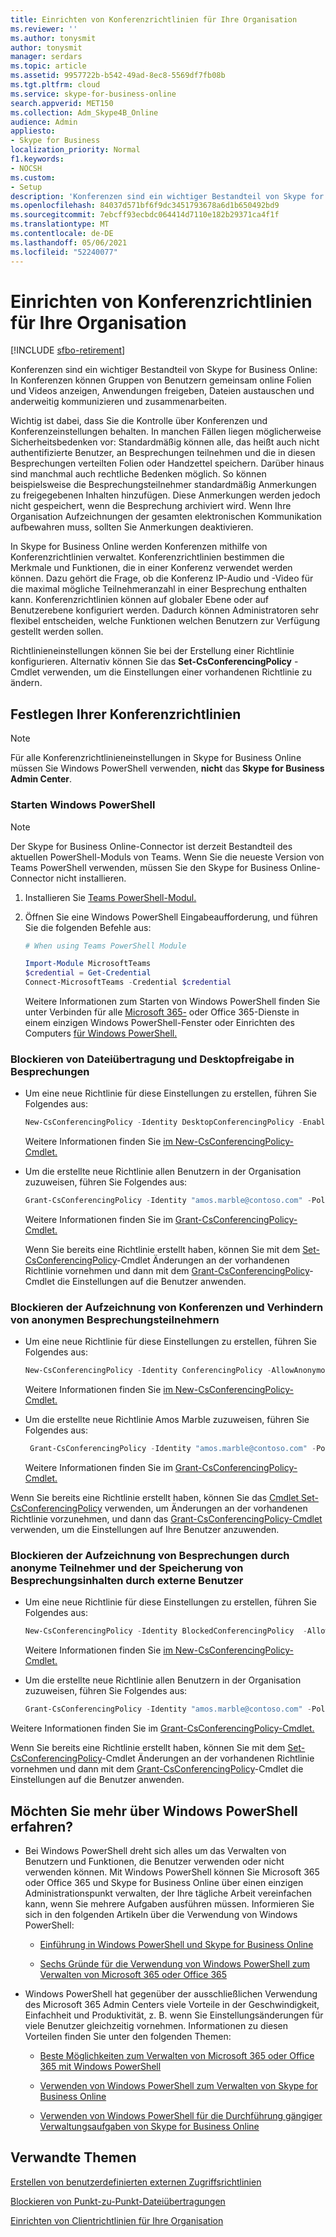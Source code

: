 ```yaml
---
title: Einrichten von Konferenzrichtlinien für Ihre Organisation
ms.reviewer: ''
ms.author: tonysmit
author: tonysmit
manager: serdars
ms.topic: article
ms.assetid: 9957722b-b542-49ad-8ec8-5569df7fb08b
ms.tgt.pltfrm: cloud
ms.service: skype-for-business-online
search.appverid: MET150
ms.collection: Adm_Skype4B_Online
audience: Admin
appliesto:
- Skype for Business
localization_priority: Normal
f1.keywords:
- NOCSH
ms.custom:
- Setup
description: 'Konferenzen sind ein wichtiger Bestandteil von Skype for Business Online: In Konferenzen können Gruppen von Benutzern gemeinsam online Folien und Videos anzeigen, Anwendungen freigeben, Dateien austauschen und anderweitig kommunizieren und zusammenarbeiten.'
ms.openlocfilehash: 84037d571bf6f9dc3451793678a6d1b650492bd9
ms.sourcegitcommit: 7ebcff93ecbdc064414d7110e182b29371ca4f1f
ms.translationtype: MT
ms.contentlocale: de-DE
ms.lasthandoff: 05/06/2021
ms.locfileid: "52240077"
---
```

# <a name="set-up-conferencing-policies-for-your-organization"></a>Einrichten von Konferenzrichtlinien für Ihre Organisation

[!INCLUDE [sfbo-retirement](../../Hub/includes/sfbo-retirement.md)]

Konferenzen sind ein wichtiger Bestandteil von Skype for Business Online: In Konferenzen können Gruppen von Benutzern gemeinsam online Folien und Videos anzeigen, Anwendungen freigeben, Dateien austauschen und anderweitig kommunizieren und zusammenarbeiten.
  
Wichtig ist dabei, dass Sie die Kontrolle über Konferenzen und Konferenzeinstellungen behalten. In manchen Fällen liegen möglicherweise Sicherheitsbedenken vor: Standardmäßig können alle, das heißt auch nicht authentifizierte Benutzer, an Besprechungen teilnehmen und die in diesen Besprechungen verteilten Folien oder Handzettel speichern. Darüber hinaus sind manchmal auch rechtliche Bedenken möglich. So können beispielsweise die Besprechungsteilnehmer standardmäßig Anmerkungen zu freigegebenen Inhalten hinzufügen. Diese Anmerkungen werden jedoch nicht gespeichert, wenn die Besprechung archiviert wird. Wenn Ihre Organisation Aufzeichnungen der gesamten elektronischen Kommunikation aufbewahren muss, sollten Sie Anmerkungen deaktivieren. 
  
In Skype for Business Online werden Konferenzen mithilfe von Konferenzrichtlinien verwaltet. Konferenzrichtlinien bestimmen die Merkmale und Funktionen, die in einer Konferenz verwendet werden können. Dazu gehört die Frage, ob die Konferenz IP-Audio und -Video für die maximal mögliche Teilnehmeranzahl in einer Besprechung enthalten kann. Konferenzrichtlinien können auf globaler Ebene oder auf Benutzerebene konfiguriert werden. Dadurch können Administratoren sehr flexibel entscheiden, welche Funktionen welchen Benutzern zur Verfügung gestellt werden sollen.
  
Richtlinieneinstellungen können Sie bei der Erstellung einer Richtlinie konfigurieren. Alternativ können Sie das **Set-CsConferencingPolicy** -Cmdlet verwenden, um die Einstellungen einer vorhandenen Richtlinie zu ändern.
  
## <a name="set-your-conferencing-policies"></a>Festlegen Ihrer Konferenzrichtlinien

> [!NOTE]
> Für alle Konferenzrichtlinieneinstellungen in Skype for Business Online müssen Sie Windows PowerShell verwenden, **nicht** das **Skype for Business Admin Center**. 

### <a name="start-windows-powershell"></a>Starten Windows PowerShell

 > [!Note]
> Der Skype for Business Online-Connector ist derzeit Bestandteil des aktuellen PowerShell-Moduls von Teams. Wenn Sie die neueste Version von Teams PowerShell verwenden, müssen Sie den Skype for Business Online-Connector nicht installieren.
1. Installieren Sie [Teams PowerShell-Modul.](/microsoftteams/teams-powershell-install)
    
2. Öffnen Sie eine Windows PowerShell Eingabeaufforderung, und führen Sie die folgenden Befehle aus: 

   ```powershell
   # When using Teams PowerShell Module 
   
   Import-Module MicrosoftTeams
   $credential = Get-Credential
   Connect-MicrosoftTeams -Credential $credential
   ```
   Weitere Informationen zum Starten von Windows PowerShell finden Sie unter Verbinden für alle [Microsoft 365-](/microsoft-365/enterprise/connect-to-all-microsoft-365-services-in-a-single-windows-powershell-window) oder Office 365-Dienste in einem einzigen Windows PowerShell-Fenster oder Einrichten des Computers [für Windows PowerShell.](../set-up-your-computer-for-windows-powershell/set-up-your-computer-for-windows-powershell.md)
      
### <a name="block-file-transfers-and-desktop-sharing-during-meetings"></a>Blockieren von Dateiübertragung und Desktopfreigabe in Besprechungen

- Um eine neue Richtlinie für diese Einstellungen zu erstellen, führen Sie Folgendes aus:
   
   ```powershell
   New-CsConferencingPolicy -Identity DesktopConferencingPolicy -EnableAppDesktopSharing None  $true -EnableFileTransfer $false
   ```
   Weitere Informationen finden Sie [im New-CsConferencingPolicy-Cmdlet.](/powershell/module/skype/New-CsConferencingPolicy)
    
- Um die erstellte neue Richtlinie allen Benutzern in der Organisation zuzuweisen, führen Sie Folgendes aus:
   
   ```powershell
   Grant-CsConferencingPolicy -Identity "amos.marble@contoso.com" -PolicyName DesktopConferencingPolicy
   ```
   Weitere Informationen finden Sie im [Grant-CsConferencingPolicy-Cmdlet.](/powershell/module/skype/Grant-CsConferencingPolicy)
    
  Wenn Sie bereits eine Richtlinie erstellt haben, können Sie mit dem [Set-CsConferencingPolicy](/powershell/module/skype/Set-CsConferencingPolicy)-Cmdlet Änderungen an der vorhandenen Richtlinie vornehmen und dann mit dem [Grant-CsConferencingPolicy](/powershell/module/skype/Grant-CsConferencingPolicy)-Cmdlet die Einstellungen auf die Benutzer anwenden.
  
### <a name="block-recording-of-conferences-and-prevent-anonymous-meeting-participants"></a>Blockieren der Aufzeichnung von Konferenzen und Verhindern von anonymen Besprechungsteilnehmern

- Um eine neue Richtlinie für diese Einstellungen zu erstellen, führen Sie Folgendes aus: 
   
   ```powershell
   New-CsConferencingPolicy -Identity ConferencingPolicy -AllowAnonymousParticipantsInMeetings  $false -AllowConferenceRecording $false
   ```
   Weitere Informationen finden Sie [im New-CsConferencingPolicy-Cmdlet.](/powershell/module/skype/New-CsConferencingPolicy)
    
- Um die erstellte neue Richtlinie Amos Marble zuzuweisen, führen Sie Folgendes aus:
   
   ```powershell
    Grant-CsConferencingPolicy -Identity "amos.marble@contoso.com" -PolicyName ConferencingPolicy
   ```
   Weitere Informationen finden Sie im [Grant-CsConferencingPolicy-Cmdlet.](/powershell/module/skype/Grant-CsConferencingPolicy)
    
Wenn Sie bereits eine Richtlinie erstellt haben, können Sie das [Cmdlet Set-CsConferencingPolicy](/powershell/module/skype/Set-CsConferencingPolicy) verwenden, um Änderungen an der vorhandenen Richtlinie vorzunehmen, und dann das [Grant-CsConferencingPolicy-Cmdlet](/powershell/module/skype/Grant-CsConferencingPolicy) verwenden, um die Einstellungen auf Ihre Benutzer anzuwenden.
  
### <a name="block-anonymous-participants-from-recording-meetings-and-external-users-from-saving-meeting-content"></a>Blockieren der Aufzeichnung von Besprechungen durch anonyme Teilnehmer und der Speicherung von Besprechungsinhalten durch externe Benutzer

- Um eine neue Richtlinie für diese Einstellungen zu erstellen, führen Sie Folgendes aus:  
   
   ```powershell
   New-CsConferencingPolicy -Identity BlockedConferencingPolicy  -AllowExternalUsersToRecordMeeting  $false -AllowExternalUsersToSaveContent $false 
   ```
   Weitere Informationen finden Sie [im New-CsConferencingPolicy-Cmdlet.](/powershell/module/skype/New-CsConferencingPolicy)
    
- Um die erstellte neue Richtlinie allen Benutzern in der Organisation zuzuweisen, führen Sie Folgendes aus:
    
 
   ```powershell
   Grant-CsConferencingPolicy -Identity "amos.marble@contoso.com" -PolicyName BlockedConferencingPolicy
   ```

Weitere Informationen finden Sie im [Grant-CsConferencingPolicy-Cmdlet.](/powershell/module/skype/Grant-CsConferencingPolicy)
    
Wenn Sie bereits eine Richtlinie erstellt haben, können Sie mit dem [Set-CsConferencingPolicy](/powershell/module/skype/Set-CsConferencingPolicy)-Cmdlet Änderungen an der vorhandenen Richtlinie vornehmen und dann mit dem [Grant-CsConferencingPolicy](/powershell/module/skype/Grant-CsConferencingPolicy)-Cmdlet die Einstellungen auf die Benutzer anwenden.
  
## <a name="want-to-know-more-about-windows-powershell"></a>Möchten Sie mehr über Windows PowerShell erfahren?

- Bei Windows PowerShell dreht sich alles um das Verwalten von Benutzern und Funktionen, die Benutzer verwenden oder nicht verwenden können. Mit Windows PowerShell können Sie Microsoft 365 oder Office 365 und Skype for Business Online über einen einzigen Administrationspunkt verwalten, der Ihre tägliche Arbeit vereinfachen kann, wenn Sie mehrere Aufgaben ausführen müssen. Informieren Sie sich in den folgenden Artikeln über die Verwendung von Windows PowerShell:
    
  - [Einführung in Windows PowerShell und Skype for Business Online](../set-up-your-computer-for-windows-powershell/set-up-your-computer-for-windows-powershell.md)
    
  - [Sechs Gründe für die Verwendung von Windows PowerShell zum Verwalten von Microsoft 365 oder Office 365](/microsoft-365/enterprise/why-you-need-to-use-microsoft-365-powershell)
    
- Windows PowerShell hat gegenüber der ausschließlichen Verwendung des Microsoft 365 Admin Centers viele Vorteile in der Geschwindigkeit, Einfachheit und Produktivität, z. B. wenn Sie Einstellungsänderungen für viele Benutzer gleichzeitig vornehmen. Informationen zu diesen Vorteilen finden Sie unter den folgenden Themen:
    
  - [Beste Möglichkeiten zum Verwalten von Microsoft 365 oder Office 365 mit Windows PowerShell](/previous-versions//dn568025(v=technet.10))
    
  - [Verwenden von Windows PowerShell zum Verwalten von Skype for Business Online](../set-up-your-computer-for-windows-powershell/set-up-your-computer-for-windows-powershell.md)
    
  - [Verwenden von Windows PowerShell für die Durchführung gängiger Verwaltungsaufgaben von Skype for Business Online](../set-up-your-computer-for-windows-powershell/set-up-your-computer-for-windows-powershell.md)

## <a name="related-topics"></a>Verwandte Themen
[Erstellen von benutzerdefinierten externen Zugriffsrichtlinien](create-custom-external-access-policies.md)

[Blockieren von Punkt-zu-Punkt-Dateiübertragungen](block-point-to-point-file-transfers.md)

[Einrichten von Clientrichtlinien für Ihre Organisation](set-up-client-policies-for-your-organization.md)

  
